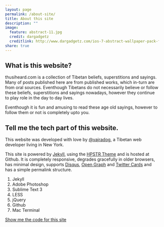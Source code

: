 ```yaml
---
layout: page
permalink: /about-site/
title: About this site
description: ""
image:
  feature: abstract-11.jpg
  credit: dargadgetz
  creditlink: http://www.dargadgetz.com/ios-7-abstract-wallpaper-pack-for-iphone-5-and-ipod-touch-retina/
share: true
---
```


## What is this website?

thusiheard.com is a collection of Tibetan beliefs, superstitions and sayings. Many of posts published here are from published works, which in-turn are from oral sources. Eventhough Tibetans do not necessarily believe or follow these beliefs, superstitions and sayings nowadays, however they continue to play role in the day to day lives.

Eventhough it is fun and amusing to read these age old sayings, however to follow them or not is completely upto you. 

## Tell me the tech part of this website.
This website was developed with love by [@vajradog](https://www.facebook.com/vajradog), a Tibetan web developer living in New York. 

This site is powered by [Jekyll](http://jekyllrb.com/), using the [HPSTR Theme](http://mademistakes.com/) and is hosted at Github. It is completely responsive, degrades gracefully in older browsers, has minimal design, supports [Disqus](http://disqus.com/), [Open Graph](https://developers.facebook.com/docs/opengraph/) and [Twitter Cards](https://dev.twitter.com/docs/cards) and has a simple permalink structure.

1. Jekyll
2. Adobe Photoshop
3. Sublime Text 3
4. LESS
5. jQuery
6. Github 
7. Mac Terminal

<div markdown="0"><a href="https://github.com/vajradog/thusiheard" class="btn">Show me the code for this site</a></div>

